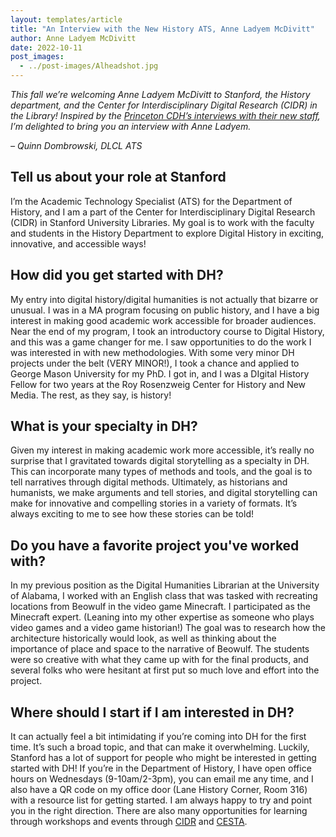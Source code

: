 ```yaml
---
layout: templates/article
title: "An Interview with the New History ATS, Anne Ladyem McDivitt"
author: Anne Ladyem McDivitt
date: 2022-10-11
post_images:
  - ../post-images/Alheadshot.jpg
---
```


*This fall we’re welcoming Anne Ladyem McDivitt to Stanford, the History department, and the Center for Interdisciplinary Digital Research (CIDR) in the Library! Inspired by the [Princeton CDH’s interviews with their new staff](https://cdh.princeton.edu/updates/2022/10/04/welcome-ryan-heuser/), I’m delighted to bring you an interview with Anne Ladyem.*

*– Quinn Dombrowski, DLCL ATS*


## **Tell us about your role at Stanford**

I’m the Academic Technology Specialist (ATS) for the Department of History, and I am a part of the Center for Interdisciplinary Digital Research (CIDR) in Stanford University Libraries. My goal is to work with the faculty and students in the History Department to explore Digital History in exciting, innovative, and accessible ways!

## **How did you get started with DH?**

My entry into digital history/digital humanities is not actually that bizarre or unusual. I was in a MA program focusing on public history, and I have a big interest in making good academic work accessible for broader audiences. Near the end of my program, I took an introductory course to Digital History, and this was a game changer for me. I saw opportunities to do the work I was interested in with new methodologies. With some very minor DH projects under the belt (VERY MINOR!), I took a chance and applied to George Mason University for my PhD. I got in, and I was a DIgital History Fellow for two years at the Roy Rosenzweig Center for History and New Media. The rest, as they say, is history!

## **What is your specialty in DH?**


Given my interest in making academic work more accessible, it’s really no surprise that I gravitated towards digital storytelling as a specialty in DH. This can incorporate many types of methods and tools, and the goal is to tell narratives through digital methods. Ultimately, as historians and humanists, we make arguments and tell stories, and digital storytelling can make for innovative and compelling stories in a variety of formats. It’s always exciting to me to see how these stories can be told!

## **Do you have a favorite project you've worked with?**

In my previous position as the Digital Humanities Librarian at the University of Alabama, I worked with an English class that was tasked with recreating locations from Beowulf in the video game Minecraft. I participated as the Minecraft expert. (Leaning into my other expertise as someone who plays video games and a video game historian!) The goal was to research how the architecture historically would look, as well as thinking about the importance of place and space to the narrative of Beowulf. The students were so creative with what they came up with for the final products, and several folks who were hesitant at first put so much love and effort into the project. 

## **Where should I start if I am interested in DH?**

It can actually feel a bit intimidating if you’re coming into DH for the first time. It’s such a broad topic, and that can make it overwhelming. Luckily, Stanford has a lot of support for people who might be interested in getting started with DH! If you’re in the Department of History, I have open office hours on Wednesdays (9-10am/2-3pm), you can email me any time, and I also have a QR code on my office door (Lane History Corner, Room 316) with a resource list for getting started. I am always happy to try and point you in the right direction. There are also many opportunities for learning through workshops and events through [CIDR](https://cidr.stanford.edu/) and [CESTA](https://cesta.stanford.edu/). 


